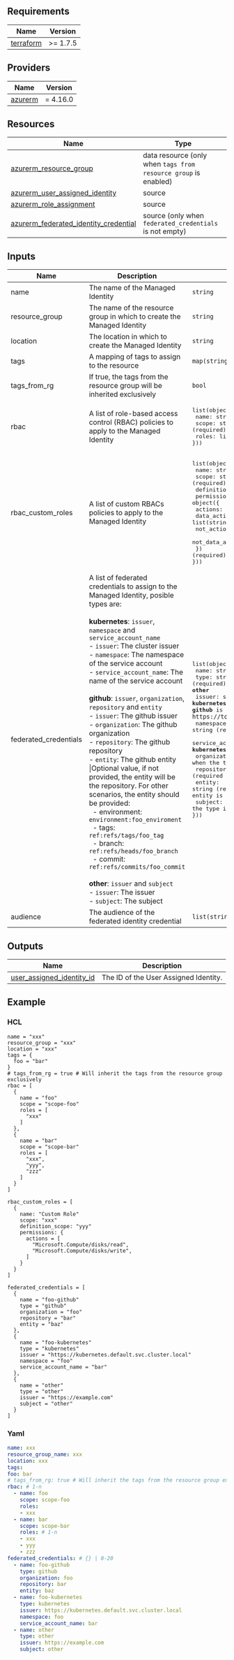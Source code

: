 ## Requirements

| Name | Version |
|------|---------|
| <a name="requirement_terraform"></a> [terraform](#requirement\_terraform) | >= 1.7.5 |

## Providers

| Name | Version |
|------|---------|
| <a name="provider_azurerm"></a> [azurerm](#provider\_azurerm) | = 4.16.0 |

## Resources

| Name | Type |
|------|------|
| [azurerm_resource_group](https://registry.terraform.io/providers/hashicorp/azurerm/latest/docs/data-sources/resource_group.html) | data resource (only when `tags from resource group` is enabled) |
| [azurerm_user_assigned_identity](https://registry.terraform.io/providers/hashicorp/azurerm/latest/docs/resources/user_assigned_identity) | source |
| [azurerm_role_assignment](https://registry.terraform.io/providers/hashicorp/azurerm/2.62.1/docs/resources/role_assignment) | source |
| [azurerm_federated_identity_credential](https://registry.terraform.io/providers/hashicorp/azurerm/latest/docs/resources/federated_identity_credential) | source (only when `federated_credentials` is not empty) |

## Inputs

| Name | Description | Type | Default | Required |
|------|-------------|------|---------|:--------:|
| name | The name of the Managed Identity | `string` | n/a | yes |
| resource_group | The name of the resource group in which to create the Managed Identity | `string` | n/a | yes |
| location | The location in which to create the Managed Identity | `string` | n/a | yes |
| tags | A mapping of tags to assign to the resource | `map(string)` | n/a | no |
| tags_from_rg | If true, the tags from the resource group will be inherited exclusively | `bool` | `false` | no |
| rbac | A list of role-based access control (RBAC) policies to apply to the Managed Identity | <pre>list(object({<br> name: string (required)<br> scope: string (required)<br> roles: list(string) (required)<br>}))</pre> | n/a | yes |
| rbac_custom_roles | A list of custom RBACs policies to apply to the Managed Identity | <pre>list(object({<br> name: string (required)<br> scope: string (required)<br> definition_scope: string (required)<br> permissions: object({<br>  actions: list(string) (optional)<br>  data_actions: list(string) (optional)<br>  not_actions: list(string) (optional)<br>  not_data_actions: list(string) (optional)<br> }) (required)<br>}))</pre> | n/a | no |
| federated_credentials | A list of federated credentials to assign to the Managed Identity, posible types are:<br><br>**kubernetes**: `issuer`, `namespace` and `service_account_name`<br>- `issuer`: The cluster issuer<br>- `namespace`: The namespace of the service account<br>- `service_account_name`: The name of the service account<br><br>**github**: `issuer`, `organization`, `repository` and `entity`<br>- `issuer`: The github issuer<br>- `organization`: The github organization<br>- `repository`: The github repository<br>- `entity`: The github entity \|Optional value, if not provided, the entity will be the repository. For other scenarios, the entity should be provided:<br>&nbsp;&nbsp;- environment: `environment:foo_enviroment`<br>&nbsp;&nbsp;- tags: `ref:refs/tags/foo_tag`<br>&nbsp;&nbsp;- branch: `ref:refs/heads/foo_branch`<br>&nbsp;&nbsp;- commit: `ref:refs/commits/foo_commit`<br><br>**other**: `issuer` and `subject`<br>- `issuer`: The issuer<br>- `subject`: The subject | <pre>list(object({<br> name: string (required)<br> type: string (required) - **kubernetes** \|\| **github** \|\| **other**<br> issuer: string (required only when type is **kubernetes** or **other**, when type is **github** is optional because the default is `https://token.actions.githubusercontent.com`)<br> namespace: string (required only when the type is **kubernetes**)<br> service_account_name: string (required only when the type is **kubernetes**)<br> organization: string (required only when the type is **github**)<br> repository: string (required only when the type is **github**)<br> entity: string (required only when the type is **github** and the entity is not the repository)<br> subject: string (required only when the type is **other**)<br>}))</pre> | `[]` | no |
| audience | The audience of the federated identity credential | `list(string)` | `["api://AzureADTokenExchange"]` | no |

## Outputs

| Name | Description |
|------|-------------|
| <a name="output_user_assigned_identity_id"></a> [user_assigned_identity_id](#output\_user\_assigned\_identity\_id) | The ID of the User Assigned Identity. |

## Example

### HCL
```hcl
name = "xxx"
resource_group = "xxx"
location = "xxx"
tags = {
  foo = "bar"
}
# tags_from_rg = true # Will inherit the tags from the resource group exclusively
rbac = [
  {
    name = "foo"
    scope = "scope-foo"
    roles = [
      "xxx"
    ]
  },
  {
    name = "bar"
    scope = "scope-bar"
    roles = [
      "xxx",
      "yyy",
      "zzz"
    ]
  }
]

rbac_custom_roles = [
  {
    name: "Custom Role"
    scope: "xxx"
    definition_scope: "yyy"
    permissions: {
      actions = [
        "Microsoft.Compute/disks/read",
        "Microsoft.Compute/disks/write",
      ]    
    }
  }
]

federated_credentials = [
  {
    name = "foo-github"
    type = "github"
    organization = "foo"
    repository = "bar"
    entity = "baz"
  },
  {
    name = "foo-kubernetes"
    type = "kubernetes"
    issuer = "https://kubernetes.default.svc.cluster.local"
    namespace = "foo"
    service_account_name = "bar"
  },
  {
    name = "other"
    type = "other"
    issuer = "https://example.com"
    subject = "other"
  }
]

```

### Yaml
```yaml
name: xxx
resource_group_name: xxx
location: xxx
tags:
foo: bar
# tags_from_rg: true # Will inherit the tags from the resource group exclusively
rbac: # 1-n
  - name: foo
    scope: scope-foo
    roles:
    - xxx
  - name: bar
    scope: scope-bar
    roles: # 1-n
    - xxx
    - yyy
    - zzz
federated_credentials: # {} | 0-20
  - name: foo-github
    type: github
    organization: foo
    repository: bar
    entity: baz
  - name: foo-kubernetes
    type: kubernetes
    issuer: https://kubernetes.default.svc.cluster.local
    namespace: foo
    service_account_name: bar
  - name: other
    type: other
    issuer: https://example.com
    subject: other
```
